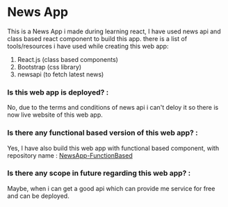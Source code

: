 # News App 
This is a News App i made during learning react, I have used news api and class based react component to build this app. there is a list of tools/resources i have used while creating this web app:
1. React.js (class based components)
2. Bootstrap (css library)
3. newsapi (to fetch latest news)



### Is this web app is deployed? :
No, due to the terms and conditions of news api i can't deloy it so there is now live website of this web app.

### Is there any functional based version of this web app? :
Yes, I have also build this web app with functional based component, with repository name : <a href="https://github.com/Rahulj9a/NewsApp-FunctionBased">NewsApp-FunctionBased</a>
 
### Is there any scope in future regarding this web app? :
Maybe, when i can get a good api which can provide me service for free and can be deployed.